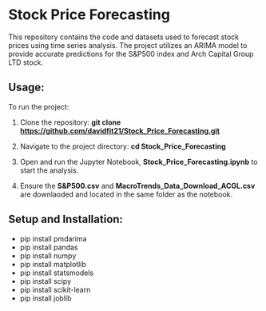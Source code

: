 # Stock Price Forecasting

This repository contains the code and datasets used to forecast stock prices using time series analysis. The project utilizes an ARIMA model to provide accurate predictions for the S&P500 index and Arch Capital Group LTD stock.

## Usage:

To run the project:
1. Clone the repository: **git clone https://github.com/davidfit21/Stock_Price_Forecasting.git**

2. Navigate to the project directory: **cd Stock_Price_Forecasting**

3. Open and run the Jupyter Notebook, **Stock_Price_Forecasting.ipynb** to start the analysis.

4. Ensure the **S&P500.csv** and **MacroTrends_Data_Download_ACGL.csv** are downlaoded and located in the same folder as the notebook.

## Setup and Installation:

- pip install pmdarima
- pip install pandas
- pip install numpy
- pip install matplotlib
- pip install statsmodels
- pip install scipy
- pip install scikit-learn
- pip install joblib



